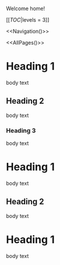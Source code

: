 Welcome home!

[[_TOC_|levels = 3]]

<<Navigation()>>

<<AllPages()>>


# Heading 1

body text

## Heading 2
body text

### Heading 3
body text

# Heading 1
body text
## Heading 2

body text

# Heading 1

body text